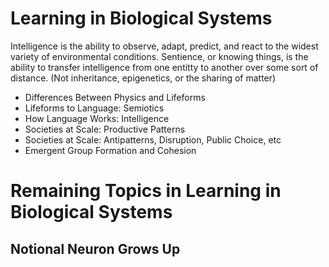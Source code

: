 # Learning in Biological Systems #

Intelligence is the ability to observe, adapt, predict, and react to the widest variety of environmental conditions. Sentience, or knowing things, is the ability to transfer intelligence from one entitty to another over some sort of distance. 
(Not inheritance, epigenetics, or the sharing of matter)

- Differences Between Physics and Lifeforms
- Lifeforms to Language: Semiotics
- How Language Works: Intelligence
- Societies at Scale: Productive Patterns
- Societies at Scale: Antipatterns, Disruption, Public Choice, etc
- Emergent Group Formation and Cohesion

# Remaining Topics in Learning in Biological Systems

## Notional Neuron Grows Up

